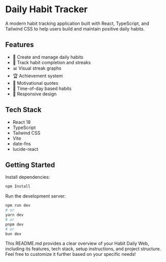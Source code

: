 # Daily Habit Tracker

A modern habit tracking application built with React, TypeScript, and Tailwind CSS to help users build and maintain positive daily habits.

## Features

- 📝 Create and manage daily habits
- 🎯 Track habit completion and streaks
- 📊 Visual streak graphs
- 🏆 Achievement system
- 💪 Motivational quotes
- 🌅 Time-of-day based habits
- 📱 Responsive design

## Tech Stack

- React 18
- TypeScript
- Tailwind CSS
- Vite
- date-fns
- lucide-react

## Getting Started

Install dependencies:

```bash
npm Install
```

Run the development server:

```bash
npm run dev
# or
yarn dev
# or
pnpm dev
# or
bun dev
```



This README.md provides a clear overview of your Habit Daily Web, including its features, tech stack, setup instructions, and project structure. Feel free to customize it further based on your specific needs!
